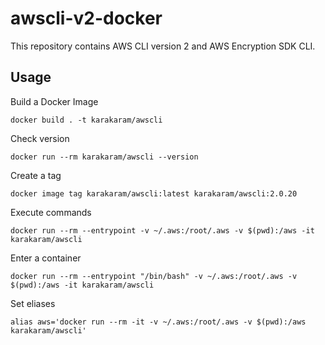 # awscli-v2-docker

This repository contains AWS CLI version 2 and AWS Encryption SDK CLI.

## Usage

Build a Docker Image

```
docker build . -t karakaram/awscli
```

Check version

```
docker run --rm karakaram/awscli --version
```

Create a tag

```
docker image tag karakaram/awscli:latest karakaram/awscli:2.0.20
```

Execute commands

```
docker run --rm --entrypoint -v ~/.aws:/root/.aws -v $(pwd):/aws -it karakaram/awscli
```

Enter a container

```
docker run --rm --entrypoint "/bin/bash" -v ~/.aws:/root/.aws -v $(pwd):/aws -it karakaram/awscli
```

Set eliases

```
alias aws='docker run --rm -it -v ~/.aws:/root/.aws -v $(pwd):/aws karakaram/awscli'
```
